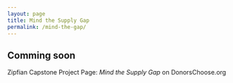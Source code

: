```yaml
---
layout: page
title: Mind the Supply Gap
permalink: /mind-the-gap/
---
```


## Comming soon 
Zipfian Capstone Project Page: _Mind the Supply Gap_ on DonorsChoose.org
